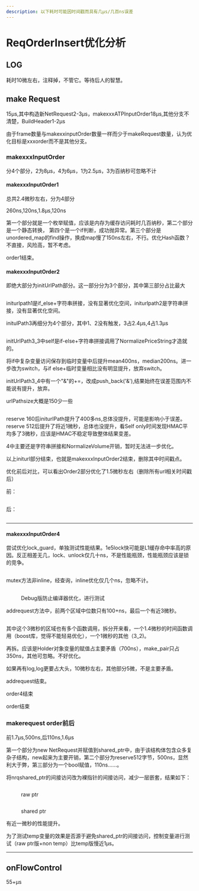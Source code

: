 ```yaml
---
description: 以下耗时可能因时间戳而具有几μs/几百ns误差
---
```


# ReqOrderInsert优化分析

## LOG

耗时10微左右，注释掉，不管它。等待后人的智慧。

## make Request

15μs,其中构造新NetRequest2-3μs，makexxxATPInputOrder18μs,其他分支不清楚，BuildHeader1-2μs

由于frame数量与makexxinputOrder数量一样而少于makeRequest数量，认为优化目标是xxxorder而不是其他分支。

### makexxxInputOrder

分4个部分，2为8μs，4为6μs，1为2.5μs，3为百纳秒可忽略不计

#### makexxxInputOrder1

总共2.4微秒左右，分为4部分

260ns,120ns,1.8μs,120ns

第一个部分就是一个枚举赋值，应该是内存为缓存访问耗时几百纳秒，第二个部分是一个静态转换， 第四个是一个if判断，成功抛异常。第三个部分是unordered\_map的find操作，换成map慢了150ns左右，不行。优化Hash函数？不直接，风险高，暂不考虑。

order1结束。

#### makexxxInputOrder2

即绝大部分为initUrlPath部分。这一部分分为3个部分，其中第三部分占比最大

<figure><img src="../.gitbook/assets/image (4).png" alt=""><figcaption></figcaption></figure>

initurlpath1是if\_else+字符串拼接，没有显著优化空间，initurlpath2是字符串拼接，没有显著优化空间。

initulPath3再细分为4个部分，其中1、2没有触发，3占2.4μs,4占1.3μs

<figure><img src="../.gitbook/assets/image (2) (1).png" alt=""><figcaption></figcaption></figure>

initUrlPath3\_3中self是if-else+字符串拼接调用了NormalizePriceString才造就的。

将if中复杂变量访问保存到临时变量中后提升mean400ns，median200ns。进一步改为switch，与if else+临时变量相比没有明显提升，放弃switch。

initUrlPath3\_4中有一个"&"的+=，改成push\_back('&'),结果始终在误差范围内不能说有提升，放弃。

urlPathsize大概是150少一些

<figure><img src="../.gitbook/assets/image (3) (1).png" alt=""><figcaption></figcaption></figure>

reserve 160后initurlPath提升了400多ns,总体没提升，可能是影响小于误差。reserve 512后提升了将近1微秒，总体也没提升，看Self only时间发现HMAC平均多了3微秒，应该是HMAC不稳定导致整体结果变差。

4中主要还是字符串拼接和NormalizeVolume开销，暂时无法进一步优化。

以上initurl部分结束，也就是makexxxInputOrder2结束，删除其中时间戳点。

优化前后对比，可以看出Order2部分优化了1.5微秒左右（删除所有url相关时间戳后）

前：

<figure><img src="../.gitbook/assets/image (14).png" alt=""><figcaption></figcaption></figure>

后：

<figure><img src="../.gitbook/assets/image (15).png" alt=""><figcaption></figcaption></figure>

***

#### makexxxInputOrder4

尝试优化lock\_guard，单独测试性能结果。1e5lock快可能是L1缓存命中率高的原因。反正相差无几，lock、unlock仅几十ns，不是性能瓶颈，性能瓶颈应该是锁的竞争。

<figure><img src="../.gitbook/assets/image (16).png" alt=""><figcaption></figcaption></figure>

mutex方法非inline，经查询，inline优化仅几个ns，忽略不计。

<figure><img src="../.gitbook/assets/image (17).png" alt=""><figcaption><p>Debug版防止编译器优化，进行测试</p></figcaption></figure>

addrequest方法中，前两个区域中位数只有100+ns，最后一个有近3微秒。

<figure><img src="../.gitbook/assets/image.png" alt=""><figcaption></figcaption></figure>

其中这个3微秒的区域也有多个函数调用，拆分开来看，一个1.4微秒的时间函数调用（boost库，觉得不能轻易优化），一个1微秒的其他（3\_2)。

再拆。应该是Holder对象变量的赋值占主要矛盾（700ns），make\_pair只占350ns，其他可忽略。不好优化。

如果再有log,log更要占大头，10微秒左右，其他部分5微，不是主要矛盾。

addrequest结束。

order4结束

order结束

### makerequest order前后

前1.7μs,500ns,后110ns,1.6μs

第一个部分为new NetRequest并赋值到shared\_ptr中，由于该结构体包含众多复杂子结构，new起来为主要开销，第二个部分为reserve512字节，500ns，显然利大于弊，第三部分为一个bool赋值，110ns……。

将nrqshared\_ptr的间接访问改为裸指针的间接访问，减少一层嵌套，结果如下：

<figure><img src="../.gitbook/assets/image (1).png" alt=""><figcaption><p>raw ptr</p></figcaption></figure>

<figure><img src="../.gitbook/assets/image (3).png" alt=""><figcaption><p>shared ptr</p></figcaption></figure>

有近一微秒的性能提升。

为了测试temp变量的效果是否源于避免shared\_ptr的间接访问，控制变量进行测试（raw ptr版+non temp）比temp版慢近1μs。

***

## onFlowControl

55+μs
